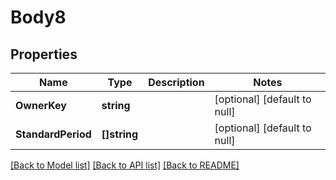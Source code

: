 # Body8

## Properties
Name | Type | Description | Notes
------------ | ------------- | ------------- | -------------
**OwnerKey** | **string** |  | [optional] [default to null]
**StandardPeriod** | **[]string** |  | [optional] [default to null]

[[Back to Model list]](../README.md#documentation-for-models) [[Back to API list]](../README.md#documentation-for-api-endpoints) [[Back to README]](../README.md)

